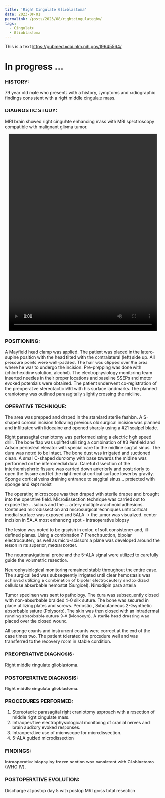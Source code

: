 ```yaml
---
title: 'Right Cingulate Glioblastoma'
date: 2023-08-01
permalink: /posts/2023/08/rightcingulategbm/
tags:
  - Cingulate
  - Glioblastoma
---
```

This is a text
https://pubmed.ncbi.nlm.nih.gov/19645564/

# In progress ...


### HISTORY: 
79 year old male who presents with a history, symptoms and radiographic findings consistent with a right middle cingulate mass. 

### DIAGNOSTIC STUDY: 
MRI brain showed right cingulate enhancing mass with MRI spectroscopy compatible with malignant glioma tumor.

<style>
  video {
    display: block;
    margin: 0 auto;
  }
</style>
<video src="https://lsainzvillalba.github.io/images/righcingulategbm.mov" width="480" height="640" controls autoplay></video>

### POSITIONING: 
A Mayfield head clamp was applied. The patient was placed in the latero-supine position with the head tilted with the contralateral (left) side up. All pressure points were well-padded. The hair was clipped over the area where he was to undergo the incision. Pre-prepping was done with (chlorhexidine solution, alcohol). The electrophysiology monitoring team inserted needles in their proper locations and baseline SSEPs and motor evoked potentials were obtained. The patient underwent co-registration of the preoperative stereotactic MRI with his surface landmarks. The planned craniotomy was outlined parasagitally slightly crossing the midline. 

### OPERATIVE TECHNIQUE:
The area was prepped and draped in the standard sterile fashion. A S-shaped coronal incision following previous old surgical incision was planned and infiltrated with lidocaine and opened sharply using a #21 scalpel blade. 

Right parasagital craniotomy was performed using a electric high speed drill. The bone flap was uplifted utilizing a combination of #3 Penfield and Adson periosteal elevator with special care for the midline sagital sinus. The dura was noted to be intact. The bone dust was irrigated and suctioned clean.
A small C-shaped durotomy with base towards the midline was performed on the inferomedial dura. Careful dissection of the interhemispheric fissure was carried down anteriorly and posteriorly to open the fissure and let the right medial cortical surface lower by gravity. Sponge cortical veins draining entrance to saggital sinus... protected with sponge and kept moist

The operating microscope was then draped with sterile drapes and brought into the operative field. Microdissection technique was carried out to expose the ... sulcus and the ... artery  multiple arachnoid adhesions. Continued microdissection and microsurgical techniques until cortical medial surface was exposed and 5ALA -> the tumor was visualized. center incision in 5ALA most enhancing spot - intraoperative biopsy

The lesion was noted to be grayish in color, of soft consistency and, ill-defined planes. Using a combination 7-French suction, bipolar electrocautery, as well as micro-scissors a plane was developed around the lesion in its superior, medial border. 

The neuronavigational probe and the 5-ALA signal were utilized to carefully guide the volumetric resection.

Neurophysiological monitoring remained stable throughout the entire case. The surgical bed was subsequently irrigated until clear hemostasis was achieved utilizing a combination of bipolar electrocautery and oxidized cellulose absorbable hemostat (Surgicel). Nimodipin para arteria

Tumor specimen was sent to pathology. The dura was subsequently closed with non-absorbable braided 4-0 silk suture. The bone was secured in place utilizing plates and screws. Periostio , Subcutaneous 2-0synthetic absorbable suture (Polysorb). The skin was then closed with an intradermal running absorbable suture 3-0 (Monosyn). A sterile head dressing was placed over the closed wound.

All sponge counts and instrument counts were correct at the end of the case times two. The patient tolerated the procedure well and was transferred to the recovery room in stable condition.

### PREOPERATIVE DIAGNOSIS: 
Right middle cingulate glioblastoma.
### POSTOPERATIVE DIAGNOSIS: 
Right middle cingulate glioblastoma.

### PROCEDURES PERFORMED:
1. Stereotactic parasagital right craniotomy approach with a resection of middle right cingulate mass.
2. Intraoperative electrophysiological monitoring of cranial nerves and brain auditory evoked responses.
3. Intraoperative use of microscope for microdissection.
4. 5-ALA guided microdissection

### FINDINGS: 
Intraoperative biopsy by frozen section was consistent with Glioblastoma (WHO IV).

### POSTOPERATIVE EVOLUTION: 

Discharge at postop day 5 with postop MRI gross total resection



